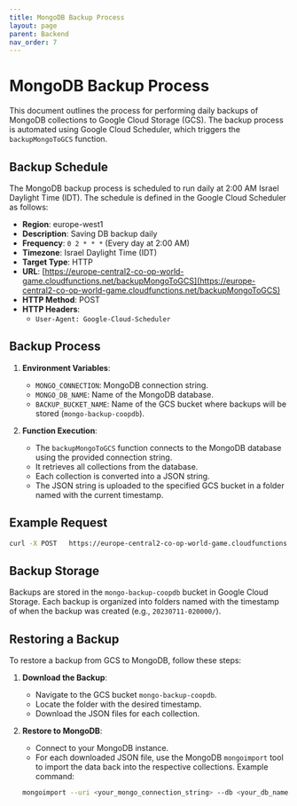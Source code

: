```yaml
---
title: MongoDB Backup Process
layout: page
parent: Backend
nav_order: 7
---
```


# MongoDB Backup Process

This document outlines the process for performing daily backups of MongoDB collections to Google Cloud Storage (GCS). The backup process is automated using Google Cloud Scheduler, which triggers the `backupMongoToGCS` function.

## Backup Schedule

The MongoDB backup process is scheduled to run daily at 2:00 AM Israel Daylight Time (IDT). The schedule is defined in the Google Cloud Scheduler as follows:

- **Region**: europe-west1
- **Description**: Saving DB backup daily
- **Frequency**: `0 2 * * *` (Every day at 2:00 AM)
- **Timezone**: Israel Daylight Time (IDT)
- **Target Type**: HTTP
- **URL**: [https://europe-central2-co-op-world-game.cloudfunctions.net/backupMongoToGCS](https://europe-central2-co-op-world-game.cloudfunctions.net/backupMongoToGCS)
- **HTTP Method**: POST
- **HTTP Headers**: 
  - `User-Agent: Google-Cloud-Scheduler`

## Backup Process

1. **Environment Variables**:
   - `MONGO_CONNECTION`: MongoDB connection string.
   - `MONGO_DB_NAME`: Name of the MongoDB database.
   - `BACKUP_BUCKET_NAME`: Name of the GCS bucket where backups will be stored (`mongo-backup-coopdb`).

2. **Function Execution**:
   - The `backupMongoToGCS` function connects to the MongoDB database using the provided connection string.
   - It retrieves all collections from the database.
   - Each collection is converted into a JSON string.
   - The JSON string is uploaded to the specified GCS bucket in a folder named with the current timestamp.

## Example Request

```bash
curl -X POST   https://europe-central2-co-op-world-game.cloudfunctions.net/backupMongoToGCS
```

## Backup Storage

Backups are stored in the `mongo-backup-coopdb` bucket in Google Cloud Storage. Each backup is organized into folders named with the timestamp of when the backup was created (e.g., `20230711-020000/`).

## Restoring a Backup

To restore a backup from GCS to MongoDB, follow these steps:

1. **Download the Backup**:
   - Navigate to the GCS bucket `mongo-backup-coopdb`.
   - Locate the folder with the desired timestamp.
   - Download the JSON files for each collection.

2. **Restore to MongoDB**:
   - Connect to your MongoDB instance.
   - For each downloaded JSON file, use the MongoDB `mongoimport` tool to import the data back into the respective collections. Example command:
   
   ```bash
   mongoimport --uri <your_mongo_connection_string> --db <your_db_name> --collection <collection_name> --file <path_to_json_file>
   ```